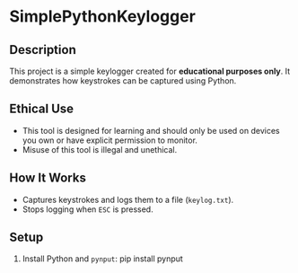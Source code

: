 # SimplePythonKeylogger

## Description
This project is a simple keylogger created for **educational purposes only**. It demonstrates how keystrokes can be captured using Python. 

## Ethical Use
- This tool is designed for learning and should only be used on devices you own or have explicit permission to monitor.
- Misuse of this tool is illegal and unethical.

## How It Works
- Captures keystrokes and logs them to a file (`keylog.txt`).
- Stops logging when `ESC` is pressed.

## Setup
1. Install Python and `pynput`:
   pip install pynput
